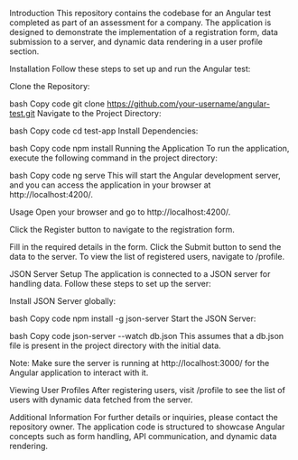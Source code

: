 Introduction
This repository contains the codebase for an Angular test completed as part of an assessment for a company. The application is designed to demonstrate the implementation of a registration form, data submission to a server, and dynamic data rendering in a user profile section.

Installation
Follow these steps to set up and run the Angular test:

Clone the Repository:

bash
Copy code
git clone https://github.com/your-username/angular-test.git
Navigate to the Project Directory:

bash
Copy code
cd test-app
Install Dependencies:

bash
Copy code
npm install
Running the Application
To run the application, execute the following command in the project directory:

bash
Copy code
ng serve
This will start the Angular development server, and you can access the application in your browser at http://localhost:4200/.

Usage
Open your browser and go to http://localhost:4200/.

Click the Register button to navigate to the registration form.

Fill in the required details in the form.
Click the Submit button to send the data to the server.
To view the list of registered users, navigate to /profile.

JSON Server Setup
The application is connected to a JSON server for handling data. Follow these steps to set up the server:

Install JSON Server globally:

bash
Copy code
npm install -g json-server
Start the JSON Server:

bash
Copy code
json-server --watch db.json
This assumes that a db.json file is present in the project directory with the initial data.

Note: Make sure the server is running at http://localhost:3000/ for the Angular application to interact with it.

Viewing User Profiles
After registering users, visit /profile to see the list of users with dynamic data fetched from the server.

Additional Information
For further details or inquiries, please contact the repository owner. The application code is structured to showcase Angular concepts such as form handling, API communication, and dynamic data rendering.






